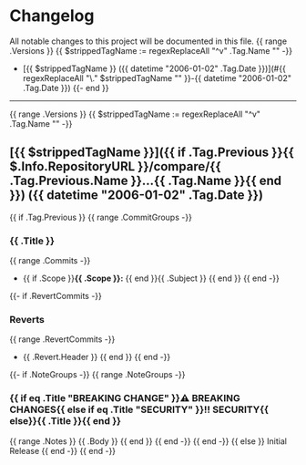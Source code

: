 # Changelog

All notable changes to this project will be documented in this file.
{{ range .Versions }}
{{ $strippedTagName := regexReplaceAll "^v" .Tag.Name "" -}}
- [{{ $strippedTagName }} ({{ datetime "2006-01-02" .Tag.Date }})](#{{ regexReplaceAll "\\." $strippedTagName "" }}-{{ datetime "2006-01-02" .Tag.Date }})
{{- end }}

---
{{ range .Versions }}
{{ $strippedTagName := regexReplaceAll "^v" .Tag.Name "" -}}
<a name="{{ $strippedTagName }}"></a>
## [{{ $strippedTagName }}]({{ if .Tag.Previous }}{{ $.Info.RepositoryURL }}/compare/{{ .Tag.Previous.Name }}...{{ .Tag.Name }}{{ end }}) ({{ datetime "2006-01-02" .Tag.Date }})
{{ if .Tag.Previous }}
{{ range .CommitGroups -}}
### {{ .Title }}

{{ range .Commits -}}
- {{ if .Scope }}**{{ .Scope }}:** {{ end }}{{ .Subject }}
{{ end }}
{{ end -}}

{{- if .RevertCommits -}}
### Reverts

{{ range .RevertCommits -}}
- {{ .Revert.Header }}
{{ end }}
{{ end -}}

{{- if .NoteGroups -}}
{{ range .NoteGroups -}}
### {{ if eq .Title "BREAKING CHANGE" }}⚠ BREAKING CHANGES{{ else if eq .Title "SECURITY" }}‼️ SECURITY{{ else}}{{ .Title }}{{ end }}

{{ range .Notes }}
{{ .Body }}
{{ end }}
{{ end -}}
{{ end -}}
{{ else }}
Initial Release
{{ end -}}
{{ end -}}
